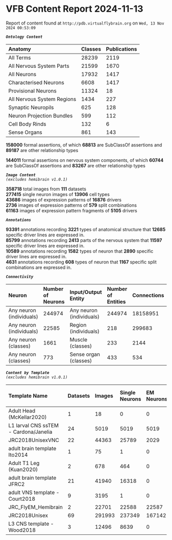 
VFB Content Report 2024-11-13
=============================


Report of content found at ``http://pdb.virtualflybrain.org`` on ``Wed, 13 Nov 2024 00:53:09``  
  
***``Ontology Content``***  

|Anatomy|Classes|Publications|
| :--- | :--- | :--- |
|All Terms|28239|2119|
|All Nervous System Parts|21599|1670|
|All Neurons|17932|1417|
|Characterised Neurons|6608|1417|
|Provisional Neurons|11324|18|
|All Nervous System Regions|1434|227|
|Synaptic Neuropils|625|128|
|Neuron Projection Bundles|599|112|
|Cell Body Rinds|132|6|
|Sense Organs|861|143|
  
  
**158000** formal assertions, of which **68813** are SubClassOf assertions and **89187** are other relationship types  
  
**144011** formal assertions on nervous system components, of which **60744** are SubClassOf assertions and **83267** are other relationship types  
  
***``Image Content``***  
*``(excludes hemibrain v1.0.1)``*  
  
**358718** total images from **111** datasets  
**277415** single neuron images of **13906** cell types  
**43686** images of expression patterns of **16876** drivers  
**2736** images of expression patterns of **579** split combinations  
**61163** images of expression pattern fragments of **5105** drivers  
  
***``Annotations``***  
  
**93391** annotations recording **3221** types of anatomical structure that **12685** specific driver lines are expressed in.  
**85799** annotations recording **2413** parts of the nervous system that **11597** specific driver lines are expressed in.  
**10589** annotations recording **1582** types of neuron that **2890** specific driver lines are expressed in.  
**4631** annotations recording **608** types of neuron that **1167** specific split combinations are expressed in.  
  
***``Connectivity``***  

|Neuron|Number of Neurons|Input/Output Entity|Number of Entities|Connections|
| :--- | :--- | :--- | :--- | :--- |
|Any neuron (individuals)|244974|Any neuron (individuals)|244974|18158951|
|Any neuron (individuals)|22585|Region (individuals)|218|299683|
|Any neuron (classes)|1661|Muscle (classes)|233|2144|
|Any neuron (classes)|773|Sense organ (classes)|433|534|
  
  
  
***``Content by Template``***  
*``(excludes hemibrain v1.0.1)``*  

|Template Name|Datasets|Images|Single Neurons|EM Neurons|Full Expression Patterns|Split Expression Patterns|Partial Expression Patterns|Painted domains|
| :--- | :--- | :--- | :--- | :--- | :--- | :--- | :--- | :--- |
|Adult Head (McKellar2020)|1|18|0|0|0|0|0|0|
|L1 larval CNS ssTEM - Cardona/Janelia|24|5019|5019|5019|0|0|0|0|
|JRC2018UnisexVNC|22|44363|25789|2029|8314|625|10240|23780|
|adult brain template Ito2014|1|75|1|0|0|0|0|75|
|Adult T1 Leg (Kuan2020)|2|678|464|0|0|0|0|4|
|adult brain template JFRC2|21|41940|16318|0|25272|600|16127|58|
|adult VNS template - Court2018|9|3195|1|0|3171|480|0|22|
|JRC_FlyEM_Hemibrain|2|22701|22588|22587|0|0|0|114|
|JRC2018Unisex|69|291993|237349|167142|31655|1632|38796|46|
|L3 CNS template - Wood2018|3|12496|8639|0|0|0|12178|255|
  
